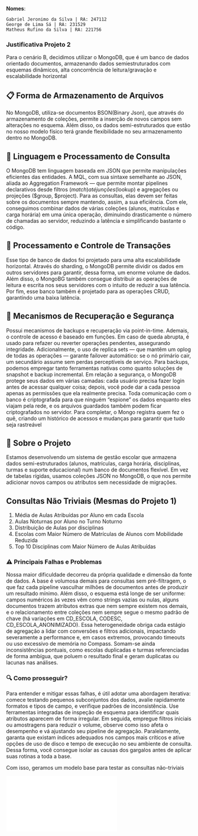 **Nomes**:
   
    Gabriel Jeronimo da Silva | RA: 247112 
    George de Lima Sá | RA: 231529 
    Matheus Rufino da Silva | RA: 221756

### Justificativa Projeto 2
Para o cenário B, decidimos utilizar o MongoDB, que é um banco de dados orientado documentos, armazenando dados semiestruturados com esquemas dinâmicos, alta concorrência de leitura/gravação e escalabilidade horizontal

## 📋 Forma de Armazenamento de Arquivos
No MongoDB, utiliza-se documentos BSON(Binary Json), que através do armazenamento de coleções, permite a inserção de novos campos sem alterações no esquema. Além disso, os dados semi-estruturados que estão no nosso modelo físico terá grande flexibilidade no seu armazenamento dentro no MongoDB.

## 📝 Linguagem e Processamento de Consulta
O MongoDB tem linguagem baseada em JSON que permite manipulações eficientes das entidades. A MQL, com sua sintaxe semelhante ao JSON, aliada ao Aggregation Framework — que permite montar pipelines declarativos desde filtros ($match) até junções ($lookup) e agregações ou projeções ($group, $project). Para as consultas, elas devem ser feitas sobre os documentos sempre mantendo, assim, a sua eficiência. Com ele, conseguimos combinar dados de várias coleções (alunos, matrículas e carga horária) em uma única operação, diminuindo drasticamente o número de chamadas ao servidor, reduzindo a latência e simplificando bastante o código.

## 🚀 Processamento e Controle de Transações
Esse tipo de banco de dados foi projetado para uma alta escalabilidade horizontal. Através do sharding, o MongoDB permite dividir os dados em outros servidores para garantir, dessa forma, um enorme volume de dados. Além disso, o MongoBG também consegue distribuir as operações de leitura e escrita nos seus servidores com o intuito de reduzir a sua latência. Por fim, esse banco também é projetado para as operações CRUD, garantindo uma baixa latência.

## 🔐 Mecanismos de Recuperação e Segurança
Possui mecanismos de backups e recuperação via point-in-time. Ademais, o controle de acesso é baseado em funções. Em caso de queda abrupta, é usado para refazer ou reverter operações pendentes, assegurando integridade. Adicionalmente, o uso de replica sets — que mantêm um oplog de todas as operações — garante failover automático: se o nó primário cair, um secundário assume sem perdas perceptíveis de serviço. Para backups, podemos empregar tanto ferramentas nativas como quanto soluções de snapshot e backup incremental. Em relação a segurança, o MongoDB protege seus dados em várias camadas: cada usuário precisa fazer login antes de acessar qualquer coisa; depois, você pode dar a cada pessoa apenas as permissões que ela realmente precisa. Toda comunicação com o banco é criptografada para que ninguém “espione” os dados enquanto eles viajam pela rede, e os arquivos guardados também podem ficar criptografados no servidor. Para completar, o Mongo registra quem fez o quê, criando um histórico de acessos e mudanças para garantir que tudo seja rastreável

## 🤝 Sobre o Projeto
Estamos desenvolvendo um sistema de gestão escolar que armazena dados semi-estruturados (alunos, matrículas, carga horária, disciplinas, turmas e suporte educacional) num banco de documentos flexível. Em vez de tabelas rígidas, usamos coleções JSON no MongoDB, o que nos permite adicionar novos campos ou atributos sem necessidade de migrações.

## Consultas Não Triviais (Mesmas do Projeto 1)
1. Média de Aulas Atribuídas por Aluno em cada Escola
2. Aulas Noturnas por Aluno no Turno Noturno
3. Distribuição de Aulas por disciplinas
4. Escolas com Maior Número de Matrículas de Alunos com Mobilidade Reduzida
5. Top 10 Disciplinas com Maior Número de Aulas Atribuídas

### ⚠️ Principais Falhas e Problemas
Nossa maior dificuldade decorreu da própria qualidade e dimensão da fonte de dados. A base é volumosa demais para consultas sem pré-filtragem, o que faz cada pipeline vasculhar milhões de documentos antes de produzir um resultado mínimo. Além disso, o esquema está longe de ser uniforme: campos numéricos às vezes vêm como strings vazias ou nulas, alguns documentos trazem atributos extras que nem sempre existem nos demais, e o relacionamento entre coleções nem sempre segue o mesmo padrão de chave (há variações em CD_ESCOLA, CODESC, CD_ESCOLA_ANONIMIZADO). Essa heterogeneidade obriga cada estágio de agregação a lidar com conversões e filtros adicionais, impactando severamente a performance e, em casos extremos, provocando timeouts ou uso excessivo de memória no Compass. Somam-se ainda inconsistências pontuais, como escolas duplicadas e turmas referenciadas de forma ambígua, que poluem o resultado final e geram duplicatas ou lacunas nas análises.

### 🔍 Como prosseguir?
Para entender e mitigar essas falhas, é útil adotar uma abordagem iterativa: comece testando pequenos subconjuntos dos dados, avalie rapidamente formatos e tipos de campo, e verifique padrões de inconsistência. Use ferramentas integradas de inspeção de esquema para identificar quais atributos aparecem de forma irregular. Em seguida, empregue filtros iniciais ou amostragens para reduzir o volume, observe como isso afeta o desempenho e vá ajustando seu pipeline de agregação. Paralelamente, garanta que existam índices adequados nos campos mais críticos e ative opções de uso de disco e tempo de execução no seu ambiente de consulta. Dessa forma, você consegue isolar as causas dos gargalos antes de aplicar suas rotinas a toda a base.

Com isso, geramos um modelo base para testar as consultas não-triviais

![Modelo Base](Projeto-2-VF/justificativa.md)